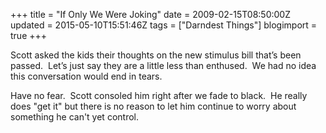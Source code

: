 +++
title = "If Only We Were Joking"
date = 2009-02-15T08:50:00Z
updated = 2015-05-10T15:51:46Z
tags = ["Darndest Things"]
blogimport = true 
+++

Scott asked the kids their thoughts on the new stimulus bill that’s been passed.  Let’s just say they are a little less than enthused.  We had no idea this conversation would end in tears.  

  







  

Have no fear.  Scott consoled him right after we fade to black.  He really does "get it" but there is no reason to let him continue to worry about something he can't yet control.
  


